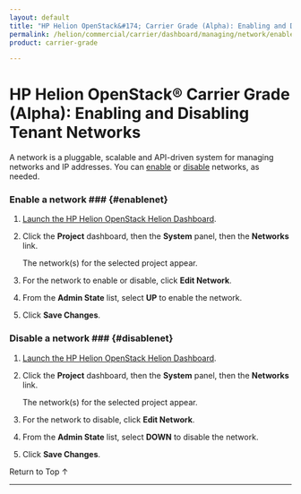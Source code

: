 ```yaml
---
layout: default
title: "HP Helion OpenStack&#174; Carrier Grade (Alpha): Enabling and Disabling Networks"
permalink: /helion/commercial/carrier/dashboard/managing/network/enable/
product: carrier-grade

---
```

<!--UNDER REVISION-->

<script>

function PageRefresh {
onLoad="window.refresh"
}

PageRefresh();

</script>

<!-- <p style="font-size: small;"> <a href="/helion/commercial/carrier/ga1/install/">&#9664; PREV</a> | <a href="/helion/commercial/carrier/ga1/install-overview/">&#9650; UP</a> | <a href="/helion/commercial/carrier/ga1/">NEXT &#9654;</a></p> -->

# HP Helion OpenStack&#174; Carrier Grade (Alpha): Enabling and Disabling Tenant Networks

A network is a pluggable, scalable and API-driven system for managing networks and IP addresses. You can [enable](#enablenet) or [disable](#disablenet) networks, as needed.

### Enable a network ### {#enablenet}

1. [Launch the HP Helion OpenStack Helion Dashboard](/helion/openstack/carrier/dashboard/login/).

2. Click the **Project** dashboard, then the **System** panel, then the **Networks** link.

	The network(s) for the selected project appear. 

3. For the network to enable or disable, click **Edit Network**.

4. From the **Admin State** list, select **UP** to enable the network.

5. Click **Save Changes**.  

### Disable a network ### {#disablenet}

1. [Launch the HP Helion OpenStack Helion Dashboard](/helion/openstack/carrier/dashboard/login/).

2. Click the **Project** dashboard, then the **System** panel, then the **Networks** link.

	The network(s) for the selected project appear. 

3. For the network to disable, click **Edit Network**.

4. From the **Admin State** list, select **DOWN** to disable the network.

5. Click **Save Changes**.  

<a href="#top" style="padding:14px 0px 14px 0px; text-decoration: none;"> Return to Top &#8593; </a>


----

